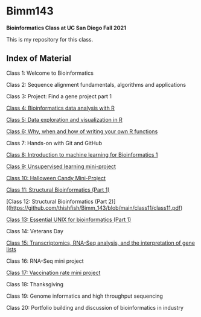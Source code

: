 # Bimm143
**Bioinformatics Class at UC San Diego Fall 2021**

This is my repository for this class. 

## Index of Material

Class 1: Welcome to Bioinformatics 

Class 2: Sequence alignment fundamentals, algorithms and applications 

Class 3: Project: Find a gene project part 1

[Class 4: Bioinformatics data analysis with R](https://github.com/thishfish/Bimm_143/blob/main/class04/Class04.pdf)

[Class 5: Data exploration and visualization in R](https://github.com/thishfish/Bimm_143/blob/main/Class05/Class05RScript.pdf)

[Class 6: Why, when and how of writing your own R functions](https://github.com/thishfish/Bimm_143/blob/main/Class06/class06HW.pdf)

Class 7: Hands-on with Git and GitHub 

[Class 8: Introduction to machine learning for Bioinformatics 1](https://github.com/thishfish/Bimm_143/blob/main/class08/class08.pdf)

[Class 9: Unsupervised learning mini-project](https://github.com/thishfish/Bimm_143/blob/main/class09_mini_project/class09.pdf)

[Class 10: Halloween Candy Mini-Project](https://github.com/thishfish/Bimm_143/blob/main/class10/class10.Rmd)

[Class 11: Structural Bioinformatics (Part 1)](https://github.com/thishfish/Bimm_143/blob/main/class11/class11.pdf)

[Class 12: Structural Bioinformatics (Part 2)]((https://github.com/thishfish/Bimm_143/blob/main/class11/class11.pdf)

[Class 13: Essential UNIX for bioinformatics (Part 1)](https://github.com/thishfish/Bimm_143/blob/main/class13/class13.pdf)

Class 14: Veterans Day

[Class 15: Transcriptomics, RNA-Seq analysis, and the interpretation of gene lists](https://github.com/thishfish/Bimm_143/blob/main/class15/Class-15-RNASeq-Analysis.pdf)

Class 16: RNA-Seq mini project 

[Class 17: Vaccination rate mini project](https://github.com/thishfish/Bimm_143/blob/main/class17/class17.pdf)

Class 18: Thanksgiving

Class 19: Genome informatics and high throughput sequencing 

Class 20: Portfolio building and discussion of bioinformatics in industry 


